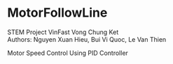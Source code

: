 



# MotorFollowLine

STEM Project VinFast Vong Chung Ket
<br>
Authors: Nguyen Xuan Hieu, Bui Vi Quoc, Le Van Thien

Motor Speed Control Using PID Controller 
